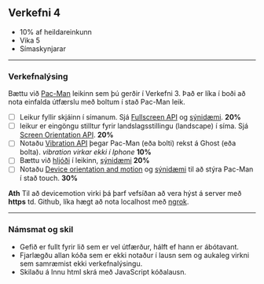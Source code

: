 ## Verkefni 4 
- 10% af heildareinkunn
- Vika 5
- Símaskynjarar

---

### Verkefnalýsing
Bættu við [Pac-Man](https://en.wikipedia.org/wiki/Pac-Man) leikinn sem þú gerðir í Verkefni 3. Það er líka í boði að nota einfalda útfærslu með boltum í stað Pac-Man leik.

- [ ] Leikur fyllir skjáinn í símanum. Sjá [Fullscreen API](https://developer.mozilla.org/en-US/docs/Web/API/Fullscreen_API) og [sýnidæmi](https://youtu.be/D74Z_0I0CUk?t=786). **20%**
- [ ] leikur er eingöngu stilltur fyrir landslagsstillingu (landscape) í síma. Sjá [Screen Orientation API](https://developer.mozilla.org/en-US/docs/Web/API/ScreenOrientation). **20%**
- [ ] Notaðu [Vibration API](https://developer.mozilla.org/en-US/docs/Web/API/Vibration_API) þegar Pac-Man (eða bolti) rekst á Ghost (eða bolta). _vibration virkar ekki í Iphone_ **10%**
- [ ] Bættu við [hljóði](https://developer.mozilla.org/en-US/docs/Web/API/HTMLAudioElement/Audio) í leikinn, [sýnidæmi](https://youtu.be/Eg_zUEy_lDE?t=1384) **20%**
- [ ] Notaðu [Device orientation and motion](https://developer.mozilla.org/en-US/docs/Web/API/Device_orientation_events) og [sýnidæmi](https://marmelab.com/blog/2020/02/05/getting-the-ball-rolling-with-devicemotion.html) til að stýra Pac-Man í stað touch. **30%**

**Ath** Til að devicemotion virki þá þarf vefsíðan að vera hýst á server með **https** td. Github, líka hægt að nota localhost með [ngrok](https://ngrok.com/).

---

### Námsmat og skil	
* Gefið er fullt fyrir lið sem er vel útfærður, hálft ef hann er ábótavant. 
* Fjarlægðu allan kóða sem er ekki notaður í lausn sem og aukaleg virkni sem samræmist ekki verkefnalýsingu.
* Skilaðu á Innu html skrá með JavaScript kóðalausn.


